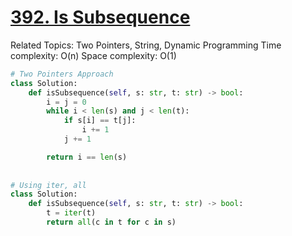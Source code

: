 # [392. Is Subsequence](https://leetcode.com/problems/is-subsequence/)

Related Topics: Two Pointers, String, Dynamic Programming
Time complexity: O(n)
Space complexity: O(1)
```python
# Two Pointers Approach
class Solution:
    def isSubsequence(self, s: str, t: str) -> bool:
        i = j = 0
        while i < len(s) and j < len(t):
            if s[i] == t[j]:
                i += 1
            j += 1

        return i == len(s)
            
            
# Using iter, all            
class Solution:
    def isSubsequence(self, s: str, t: str) -> bool:
        t = iter(t)
        return all(c in t for c in s)
```
